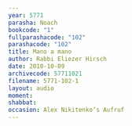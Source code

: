 ```yaml
---
year: 5771
parasha: Noach
bookcode: "1"
fullparashacode: "102"
parashacode: "102"
title: Mano a mano
author: Rabbi Eliezer Hirsch
date: 2010-10-09
archivecode: 57711021
filename: 5771-102-1
layout: audio
moment: 
shabbat: 
occasion: Alex Nikitenko’s Aufruf
---
```

